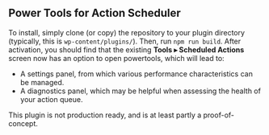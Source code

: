 Power Tools for Action Scheduler
--------------------------------

To install, simply clone (or copy) the repository to your plugin directory (typically, this is `wp-content/plugins/`). Then, run `npm run build`. After activation, you should find that the existing **Tools ▸ Scheduled Actions** screen now has an option to open powertools, which will lead to:

- A settings panel, from which various performance characteristics can be managed.
- A diagnostics panel, which may be helpful when assessing the health of your action queue.

This plugin is not production ready, and is at least partly a proof-of-concept.